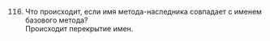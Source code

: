 116. Что происходит, если имя метода-наследника совпадает с именем базового метода?  
Происходит перекрытие имен.
